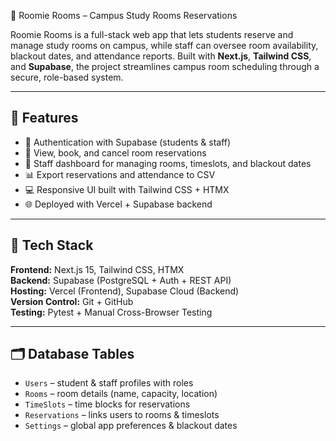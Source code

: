  🏫 Roomie Rooms – Campus Study Rooms Reservations

Roomie Rooms is a full-stack web app that lets students reserve and manage study rooms on campus, while staff can oversee room availability, blackout dates, and attendance reports. Built with **Next.js**, **Tailwind CSS**, and **Supabase**, the project streamlines campus room scheduling through a secure, role-based system.

---

## 🚀 Features

- 🔑 Authentication with Supabase (students & staff)
- 📅 View, book, and cancel room reservations
- 🧾 Staff dashboard for managing rooms, timeslots, and blackout dates
- 📊 Export reservations and attendance to CSV
- 💻 Responsive UI built with Tailwind CSS + HTMX
- 🌐 Deployed with Vercel + Supabase backend

---

## 🧱 Tech Stack

**Frontend:** Next.js 15, Tailwind CSS, HTMX  
**Backend:** Supabase (PostgreSQL + Auth + REST API)  
**Hosting:** Vercel (Frontend), Supabase Cloud (Backend)  
**Version Control:** Git + GitHub  
**Testing:** Pytest + Manual Cross-Browser Testing  

---

## 🗂️ Database Tables

- `Users` – student & staff profiles with roles  
- `Rooms` – room details (name, capacity, location)  
- `TimeSlots` – time blocks for reservations  
- `Reservations` – links users to rooms & timeslots  
- `Settings` – global app preferences & blackout dates  
